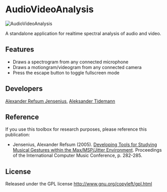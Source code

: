 # AudioVideoAnalysis 

![AudioVideoAnalysis](documentation/AudioVideoAnalysis-1.0-ui.jpg)

A standalone application for realtime spectral analysis of audio and video. 

## Features

- Draws a spectrogram from any connected microphone
- Draws a motiongram/videogram from any connected camera
- Press the escape button to toggle fullscreen mode

## Developers

[Alexander Refsum Jensenius](http://people.uio.no/alexanje), [Aleksander Tidemann](https://github.com/AleksanderTidemann)


## Reference

If you use this toolbox for research purposes, please reference this publication: 

- Jensenius, Alexander Refsum (2005). [Developing Tools for Studying Musical Gestures within the Max/MSP/Jitter Environment](https://www.duo.uio.no/handle/10852/26907). Proceedings of the International Computer Music Conference, p. 282-285. 


## License

Released under the GPL license
http://www.gnu.org/copyleft/gpl.html
